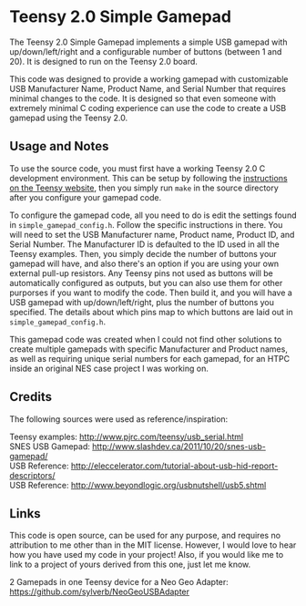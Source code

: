 # Teensy 2.0 Simple Gamepad

The Teensy 2.0 Simple Gamepad implements a simple USB gamepad with up/down/left/right and a configurable number of buttons (between 1 and 20). It is designed to run on the Teensy 2.0 board.

This code was designed to provide a working gamepad with customizable USB Manufacturer Name, Product Name, and Serial Number that requires minimal changes to the code. It is designed so that even someone with extremely minimal C coding experience can use the code to create a USB gamepad using the Teensy 2.0.

## Usage and Notes

To use the source code, you must first have a working Teensy 2.0 C development environment. This can be setup by following the [instructions on the Teensy website](http://www.pjrc.com/teensy/gcc.html), then you simply run `make` in the source directory after you configure your gamepad code.

To configure the gamepad code, all you need to do is edit the settings found in `simple_gamepad_config.h`. Follow the specific instructions in there. You will need to set the USB Manufacturer name, Product name, Product ID, and Serial Number. The Manufacturer ID is defaulted to the ID used in all the Teensy examples. Then, you simply decide the number of buttons your gamepad will have, and also there's an option if you are using your own external pull-up resistors. Any Teensy pins not used as buttons will be automatically configured as outputs, but you can also use them for other purporses if you want to modify the code. Then build it, and you will have a USB gamepad with up/down/left/right, plus the number of buttons you specified. The details about which pins map to which buttons are laid out in `simple_gamepad_config.h`.

This gamepad code was created when I could not find other solutions to create multiple gamepads with specific Manufacturer and Product names, as well as requiring unique serial numbers for each gamepad, for an HTPC inside an original NES case project I was working on.

## Credits

The following sources were used as reference/inspiration:
 
Teensy examples: http://www.pjrc.com/teensy/usb_serial.html  
SNES USB Gamepad: http://www.slashdev.ca/2011/10/20/snes-usb-gamepad/  
USB Reference: http://eleccelerator.com/tutorial-about-usb-hid-report-descriptors/  
USB Reference: http://www.beyondlogic.org/usbnutshell/usb5.shtml

## Links

This code is open source, can be used for any purpose, and requires no attribution to me other than in the MIT license. However, I would love to hear how you have used my code in your project! Also, if you would like me to link to a project of yours derived from this one, just let me know.

2 Gamepads in one Teensy device for a Neo Geo Adapter:  
https://github.com/sylverb/NeoGeoUSBAdapter

